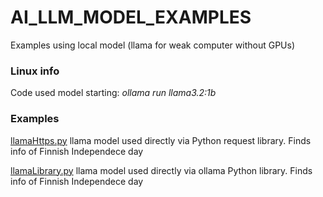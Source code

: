# AI_LLM_MODEL_EXAMPLES
Examples using local model (llama for weak computer without GPUs)


### Linux info

Code used model starting: *ollama run llama3.2:1b*



### Examples


 [llamaHttps.py](./llamaHttps.py) llama model used directly via Python request library. Finds info of Finnish Independece day

 [llamaLibrary.py](./llamaLibrary.py) llama model used directly via ollama Python library. Finds info of Finnish Independece day
